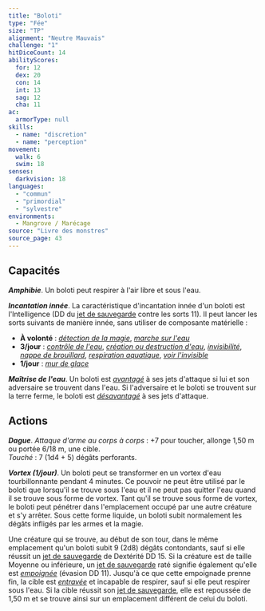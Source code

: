 ```yaml
---
title: "Boloti"
type: "Fée"
size: "TP"
alignment: "Neutre Mauvais"
challenge: "1"
hitDiceCount: 14
abilityScores:
  for: 12
  dex: 20
  con: 14
  int: 13
  sag: 12
  cha: 11
ac:
  armorType: null
skills:
  - name: "discretion"
  - name: "perception"
movement:
  walk: 6
  swim: 18
senses:
  darkvision: 18
languages:
  - "commun"
  - "primordial"
  - "sylvestre"
environments:
  - Mangrove / Marécage
source: "Livre des monstres"
source_page: 43
---
```

## Capacités
_**Amphibie**_. Un boloti peut respirer à l'air libre et sous l'eau.

_**Incantation innée**_. La caractéristique d'incantation innée d'un boloti est l'Intelligence (DD du [jet de sauvegarde](/utiliser-les-caracteristiques/#jets-de-sauvegarde) contre les sorts 11). Il peut lancer les sorts suivants de manière innée, sans utiliser de composante matérielle :
* **À volonté** : [_détection de la magie_](/grimoire/detection-de-la-magie/), [_marche sur l'eau_](/grimoire/marche-sur-l-eau/)
* **3/jour** : [_contrôle de l'eau_](/grimoire/controle-de-l-eau/), [_création ou destruction d'eau_](/grimoire/creation-ou-destruction-d-eau/), [_invisibilité_](/grimoire/invisibilite/), [_nappe de brouillard_](/grimoire/nappe-de-brouillard/), [_respiration aquatique_](/grimoire/respiration-aquatique/), [_voir l'invisible_](/grimoire/voir-l-invisible/)
* **1/jour** : [_mur de glace_](/grimoire/mur-de-glace/)

_**Maîtrise de l'eau**_. Un boloti est [_avantagé_](/utiliser-les-caracteristiques/#avantage-et-desavantage) à ses jets d'attaque si lui et son adversaire se trouvent dans l'eau. Si l'adversaire et le boloti se trouvent sur la terre ferme, le boloti est [_désavantagé_](/utiliser-les-caracteristiques/#avantage-et-desavantage) à ses jets d'attaque.

## Actions
_**Dague**_. _Attaque d'arme au corps à corps_ : +7 pour toucher, allonge 1,50 m ou portée 6/18 m, une cible.  
_Touché_ : 7 (1d4 + 5) dégâts perforants.

_**Vortex (1/jour)**_. Un boloti peut se transformer en un vortex d'eau tourbillonnante pendant 4 minutes. Ce pouvoir ne peut être utilisé par le boloti que lorsqu'il se trouve sous l'eau et il ne peut pas quitter l'eau quand il se trouve sous forme de vortex. Tant qu'il se trouve sous forme de vortex, le boloti peut pénétrer dans l'emplacement occupé par une autre créature et s'y arrêter. Sous cette forme liquide, un boloti subit normalement les dégâts infligés par les armes et la magie.

Une créature qui se trouve, au début de son tour, dans le même emplacement qu'un boloti subit 9 (2d8) dégâts contondants, sauf si elle réussit un [jet de sauvegarde](/utiliser-les-caracteristiques/#jets-de-sauvegarde) de Dextérité DD 15. Si la créature est de taille Moyenne ou inférieure, un [jet de sauvegarde](/utiliser-les-caracteristiques/#jets-de-sauvegarde) raté signifie également qu'elle est [_empoignée_](/gerer-la-sante-du-personnage/#empoigne) (évasion DD 11). Jusqu'à ce que cette empoignade prenne fin, la cible est [_entravée_](/gerer-la-sante-du-personnage/#entrave) et incapable de respirer, sauf si elle peut respirer sous l'eau. Si la cible réussit son [jet de sauvegarde](/utiliser-les-caracteristiques/#jets-de-sauvegarde), elle est repoussée de 1,50 m et se trouve ainsi sur un emplacement différent de celui du boloti.
